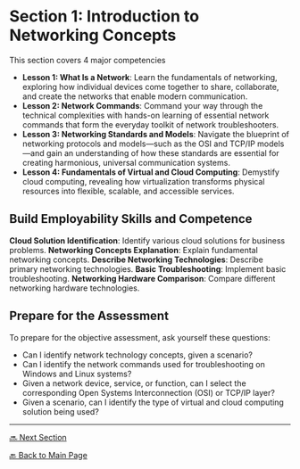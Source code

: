 # Section 1: Introduction to Networking Concepts

This section covers 4 major competencies

* **Lesson 1: What Is a Network**: Learn the fundamentals of networking, exploring how individual devices come together to share, collaborate, and create the networks that enable modern communication. 
* **Lesson 2: Network Commands**: Command your way through the technical complexities with hands-on learning of essential network commands that form the everyday toolkit of network troubleshooters. 
* **Lesson 3: Networking Standards and Models**: Navigate the blueprint of networking protocols and models—such as the OSI and TCP/IP models—and gain an understanding of how these standards are essential for creating harmonious, universal communication systems. 
* **Lesson 4: Fundamentals of Virtual and Cloud Computing**: Demystify cloud computing, revealing how virtualization transforms physical resources into flexible, scalable, and accessible services. 

## Build Employability Skills and Competence

**Cloud Solution Identification**: Identify various cloud solutions for business problems. 
**Networking Concepts Explanation**: Explain fundamental networking concepts. 
**Describe Networking Technologies**: Describe primary networking technologies. 
**Basic Troubleshooting**: Implement basic troubleshooting. 
**Networking Hardware Comparison**: Compare different networking hardware technologies. 

## Prepare for the Assessment

To prepare for the objective assessment, ask yourself these questions: 

* Can I identify network technology concepts, given a scenario? 
* Can I identify the network commands used for troubleshooting on Windows and Linux systems? 
* Given a network device, service, or function, can I select the corresponding Open Systems Interconnection (OSI) or TCP/IP layer? 
* Given a scenario, can I identify the type of virtual and cloud computing solution being used? 


---

[🔜 Next Section]()

[🔙 Back to Main Page](../../README.md)
